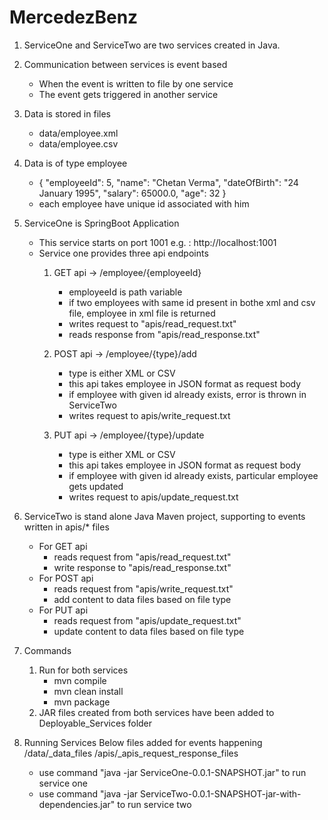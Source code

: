 # MercedezBenz

1. ServiceOne and ServiceTwo are two services created in Java.

2. Communication between services is event based
	- When the event is written to file by one service
	- The event gets triggered in another service

3. Data is stored in files
	- data/employee.xml
	- data/employee.csv

4. Data is of type employee
	- { "employeeId": 5, "name": "Chetan Verma", "dateOfBirth": "24 January 1995",
		"salary": 65000.0, "age": 32  }
	- each employee have unique id associated with him 

5. ServiceOne is SpringBoot Application
	- This service starts on port 1001 e.g. : http://localhost:1001
	- Service one provides three api endpoints
		1. GET api ->  /employee/{employeeId}
			- employeeId is path variable
			- if two employees with same id present in bothe xml and csv file, employee in xml file is returned
			- writes request to "apis/read_request.txt"
			- reads response from "apis/read_response.txt"
			
		2. POST api -> /employee/{type}/add
			- type is either XML or CSV
			- this api takes employee in JSON format as request body
			- if employee with given id already exists, error is thrown in ServiceTwo
			- writes request to apis/write_request.txt
		
		3. PUT api  -> /employee/{type}/update
			- type is either XML or CSV
			- this api takes employee in JSON format as request body
			- if employee with given id already exists, particular employee gets updated
			- writes request to apis/update_request.txt
			
6. ServiceTwo is stand alone Java Maven project, supporting to events written in apis/* files 
	- For GET api
		- reads request from "apis/read_request.txt"
		- write response to "apis/read_response.txt"
	- For POST api
		- reads request from "apis/write_request.txt"
		- add content to data files based on file type
	- For PUT api
		- reads request from "apis/update_request.txt"
		- update content to data files based on file type
		
7. Commands
	1. Run for both services
		- mvn compile
		- mvn clean install
		- mvn package
	2. JAR files created from both services have been added to Deployable_Services folder
	

8. Running Services
	Below files added for events happening
	/data/_data_files
	/apis/_apis_request_response_files
	
	- use command "java -jar ServiceOne-0.0.1-SNAPSHOT.jar" to run service one
	- use command "java -jar ServiceTwo-0.0.1-SNAPSHOT-jar-with-dependencies.jar" to run service two
	

	